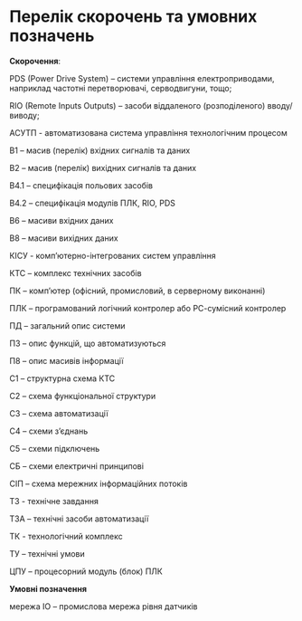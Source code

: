 # Перелік скорочень та умовних позначень

**Скорочення**:

PDS (Power Drive System) – системи управління електроприводами, наприклад частотні перетворювачі, серводвигуни, тощо; 

RIO (Remote Inputs Outputs) – засоби віддаленого (розподіленого) вводу/виводу; 

АСУТП - автоматизована система управління технологічним процесом 

В1 – масив (перелік) вхідних сигналів та даних

В2 – масив (перелік) вихідних сигналів та даних

В4.1 – специфікація польових засобів

В4.2 – специфікація модулів ПЛК, RIO, PDS 

В6 – масиви вхідних даних

В8 – масиви вихідних даних

КІСУ - комп’ютерно-інтегрованих систем управління

КТС – комплекс технічних засобів

ПК – комп’ютер (офісний, промисловий, в серверному виконанні)

ПЛК – програмований логічний контролер або РС-сумісний контролер

ПД – загальний опис системи

П3 – опис функцій, що автоматизуються

П8 – опис масивів інформації

С1 – структурна схема КТС

С2 – схема функціональної структури

С3 – схема автоматизації 

С4 – схеми з’єднань

С5 – схеми підключень 

СБ – схеми електричні принципові

СІП – схема мережних інформаційних потоків

ТЗ - технічне завдання 

ТЗА – технічні засоби автоматизації

ТК - технологічний комплекс

ТУ – технічні умови

ЦПУ – процесорний модуль (блок) ПЛК

**Умовні позначення**

мережа IO – промислова мережа рівня датчиків

 